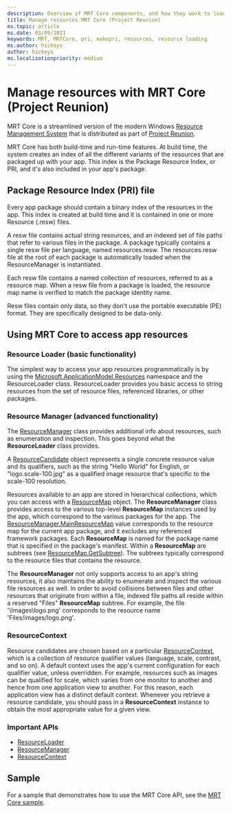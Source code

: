 ```yaml
---
description: Overview of MRT Core components, and how they work to load application resources (Project Reunion)
title: Manage resources MRT Core (Project Reunion)
ms.topic: article
ms.date: 03/09/2021
keywords: MRT, MRTCore, pri, makepri, resources, resource loading
ms.author: hickeys
author: hickeys
ms.localizationpriority: medium
---
```


# Manage resources with MRT Core (Project Reunion)

MRT Core is a streamlined version of the modern Windows [Resource Management System](/windows/uwp/app-resources/resource-management-system) that is distributed as part of [Project Reunion](../index.md).

MRT Core has both build-time and run-time features. At build time, the system creates an index of all the different variants of the resources that are packaged up with your app. This index is the Package Resource Index, or PRI, and it's also included in your app's package.

## Package Resource Index (PRI) file

Every app package should contain a binary index of the resources in the app. This index is created at build time and it is contained in one or more Resource (.resw) files.

A resw file contains actual string resources, and an indexed set of file paths that refer to various files in the package.
A package typically contains a single resw file per language, named resources.resw. The resources.resw file at the root of each package is automatically loaded when the ResourceManager is instantiated.

Each resw file contains a named collection of resources, referred to as a resource map. When a resw file from a package is loaded, the resource map name is verified to match the package identity name.

Resw files contain only data, so they don't use the portable executable (PE) format. They are specifically designed to be data-only.

## Using MRT Core to access app resources

### Resource Loader (basic functionality)

The simplest way to access your app resources programmatically is by using the [Microsoft.ApplicationModel.Resources](/windows/winui/api/microsoft.applicationmodel.resources) namespace and the ResourceLoader class. ResourceLoader provides you basic access to string resources from the set of resource files, referenced libraries, or other packages.

### Resource Manager (advanced functionality)

The [ResourceManager](/windows/winui/api/microsoft.applicationmodel.resources.resourcemanager) class provides additional info about resources, such as enumeration and inspection. This goes beyond what the **ResourceLoader** class provides.

A [ResourceCandidate](/windows/winui/api/microsoft.applicationmodel.resources.resourcecandidate) object represents a single concrete resource value and its qualifiers, such as the string "Hello World" for English, or "logo.scale-100.jpg" as a qualified image resource that's specific to the scale-100 resolution.

Resources available to an app are stored in hierarchical collections, which you can access with a [ResourceMap](/windows/winui/api/microsoft.applicationmodel.resources.resourcemap) object. The **ResourceManager** class provides access to the various top-level **ResourceMap** instances used by the app, which correspond to the various packages for the app. The [ResourceManager.MainResourceMap](/windows/winui/api/microsoft.applicationmodel.resources.resourcemanager.mainresourcemap) value corresponds to the resource map for the current app package, and it excludes any referenced framework packages. Each **ResourceMap** is named for the package name that is specified in the package's manifest. Within a **ResourceMap** are subtrees (see [ResourceMap.GetSubtree](/windows/winui/api/microsoft.applicationmodel.resources.resourcemap.getsubtree)). The subtrees typically correspond to the resource files that contains the resource.

The **ResourceManager** not only supports access to an app's string resources, it also maintains the ability to enumerate and inspect the various file resources as well. In order to avoid collisions between files and other resources that originate from within a file, indexed file paths all reside within a reserved "Files" **ResourceMap** subtree. For example, the file '\Images\logo.png' corresponds to the resource name 'Files/images/logo.png'.

### ResourceContext

Resource candidates are chosen based on a particular [ResourceContext](/windows/winui/api/microsoft.applicationmodel.resources.resourcecontext), which is a collection of resource qualifier values (language, scale, contrast, and so on). A default context uses the app's current configuration for each qualifier value, unless overridden. For example, resources such as images can be qualified for scale, which varies from one monitor to another and hence from one application view to another. For this reason, each application view has a distinct default context. Whenever you retrieve a resource candidate, you should pass in a **ResourceContext** instance to obtain the most appropriate value for a given view.

### Important APIs

- [ResourceLoader](/windows/winui/api/microsoft.applicationmodel.resources.resourceloader)
- [ResourceManager](/windows/winui/api/microsoft.applicationmodel.resources.resourcemanager)
- [ResourceContext](/windows/winui/api/microsoft.applicationmodel.resources.resourcecontext)

## Sample

For a sample that demonstrates how to use the MRT Core API, see the [MRT Core sample](https://github.com/microsoft/Project-Reunion-Samples/tree/main/MrtCore).

